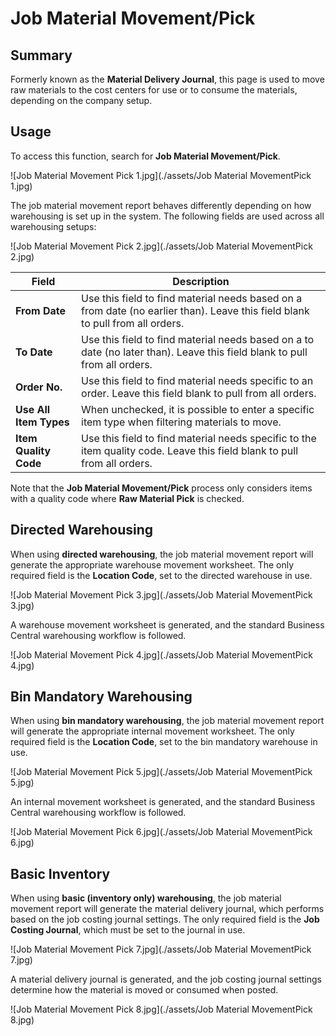 # Job Material Movement/Pick


## Summary

Formerly known as the **Material Delivery Journal**, this page is used to move raw materials to the cost centers for use or to consume the materials, depending on the company setup.

## Usage

To access this function, search for **Job Material Movement/Pick**.

![Job Material Movement Pick 1.jpg](./assets/Job Material MovementPick 1.jpg)


The job material movement report behaves differently depending on how warehousing is set up in the system. The following fields are used across all warehousing setups:

![Job Material Movement Pick 2.jpg](./assets/Job Material MovementPick 2.jpg)

| **Field**            | **Description**                                                                                                                                   |
|----------------------|----------------------------------------------------------------------------------------------------------------------------------------------------|
| **From Date**        | Use this field to find material needs based on a from date (no earlier than). Leave this field blank to pull from all orders.                    |
| **To Date**          | Use this field to find material needs based on a to date (no later than). Leave this field blank to pull from all orders.                        |
| **Order No.**        | Use this field to find material needs specific to an order. Leave this field blank to pull from all orders.                                       |
| **Use All Item Types** | When unchecked, it is possible to enter a specific item type when filtering materials to move.                                                   |
| **Item Quality Code** | Use this field to find material needs specific to the item quality code. Leave this field blank to pull from all orders.                         |




Note that the **Job Material Movement/Pick** process only considers items with a quality code where **Raw Material Pick** is checked.

## Directed Warehousing

When using **directed warehousing**, the job material movement report will generate the appropriate warehouse movement worksheet. The only required field is the **Location Code**, set to the directed warehouse in use.

![Job Material Movement Pick 3.jpg](./assets/Job Material MovementPick 3.jpg)


A warehouse movement worksheet is generated, and the standard Business Central warehousing workflow is followed.

![Job Material Movement Pick 4.jpg](./assets/Job Material MovementPick 4.jpg)

## Bin Mandatory Warehousing

When using **bin mandatory warehousing**, the job material movement report will generate the appropriate internal movement worksheet. The only required field is the **Location Code**, set to the bin mandatory warehouse in use.

![Job Material Movement Pick 5.jpg](./assets/Job Material MovementPick 5.jpg)

An internal movement worksheet is generated, and the standard Business Central warehousing workflow is followed.

![Job Material Movement Pick 6.jpg](./assets/Job Material MovementPick 6.jpg)

## Basic Inventory

When using **basic (inventory only) warehousing**, the job material movement report will generate the material delivery journal, which performs based on the job costing journal settings. The only required field is the **Job Costing Journal**, which must be set to the journal in use.

![Job Material Movement Pick 7.jpg](./assets/Job Material MovementPick 7.jpg)


A material delivery journal is generated, and the job costing journal settings determine how the material is moved or consumed when posted.

![Job Material Movement Pick 8.jpg](./assets/Job Material MovementPick 8.jpg)
